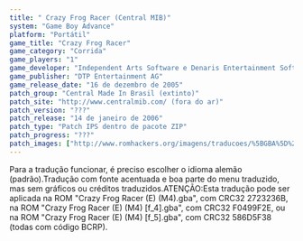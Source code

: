 ```yaml
---
title: " Crazy Frog Racer (Central MIB)"
system: "Game Boy Advance"
platform: "Portátil"
game_title: "Crazy Frog Racer"
game_category: "Corrida"
game_players: "1"
game_developer: "Independent Arts Software e Denaris Entertainment Software"
game_publisher: "DTP Entertainment AG"
game_release_date: "16 de dezembro de 2005"
patch_group: "Central Made In Brasil (extinto)"
patch_site: "http://www.centralmib.com/ (fora do ar)"
patch_version: "???"
patch_release: "14 de janeiro de 2006"
patch_type: "Patch IPS dentro de pacote ZIP"
patch_progress: "???"
patch_images: ["http://www.romhackers.org/imagens/traducoes/%5BGBA%5D%20Crazy%20Frog%20Racer%20-%20Central%20MIB%20-%201.png","http://www.romhackers.org/imagens/traducoes/%5BGBA%5D%20Crazy%20Frog%20Racer%20-%20Central%20MIB%20-%202.png","http://www.romhackers.org/imagens/traducoes/%5BGBA%5D%20Crazy%20Frog%20Racer%20-%20Central%20MIB%20-%203.png"]
---
```

Para a tradução funcionar, é preciso escolher o idioma alemão (padrão).Tradução com fonte acentuada e boa parte do menu traduzido, mas sem gráficos ou créditos traduzidos.ATENÇÃO:Esta tradução pode ser aplicada na ROM "Crazy Frog Racer (E) (M4).gba", com CRC32 2723236B, na ROM "Crazy Frog Racer (E) (M4) [f_4].gba", com CRC32 F0499F2E, ou na ROM "Crazy Frog Racer (E) (M4) [f_5].gba", com CRC32 586D5F38 (todas com código BCRP).